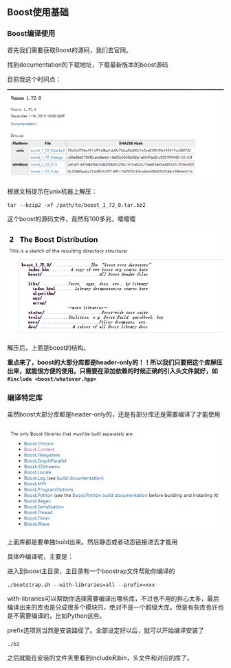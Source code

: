 ## Boost使用基础



### Boost编译使用

首先我们需要获取Boost的源码，我们去官网。

找到documentation的下载地址，下载最新版本的boost源码

目前我这个时间点：

![1576310036597](image/1576310036597.png)

根据文档提示在unix机器上解压：

```\
tar --bzip2 -xf /path/to/boost_1_72_0.tar.bz2
```

这个boost的源码文件，竟然有100多兆，嘤嘤嘤

![1576311516451](image/1576311516451.png)

解压后，上面是boost的结构。



**重点来了，boost的大部分库都是header-only的！！所以我们只要把这个库解压出来，就能很方便的使用。只需要在添加依赖的时候正确的引入头文件就好，如`#include <boost/whatever.hpp>`**



### 编译特定库

虽然boost大部分库都是header-only的，还是有部分库还是需要编译了才能使用

![image-20191215130635737](image/image-20191215130635737.png)

上面库都是要单独build出来。然后静态或者动态链接进去才能用



具体咋编译呢，主要是：

进入到boost主目录，主目录有一个boostrap文件帮助你编译的

```
./bootstrap.sh --with-libraries=all --prefix=xxx
```

with-libraries可以帮助你选择需要编译出哪些库，不过也不用的担心太多，最后编译出来的库也是分成很多个模块的，绝对不是一个超级大库。但是有些库也许也是不需要编译的，比如Python这些。

prefix选项则当然是安装路径了。全部设定好以后，就可以开始编译安装了

```
./b2
```



之后就能在安装的文件夹里看到include和bin，头文件和对应的库了。



